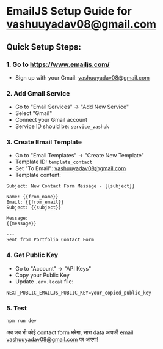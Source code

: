 # EmailJS Setup Guide for vashuuyadav08@gmail.com

## Quick Setup Steps:

### 1. Go to https://www.emailjs.com/
- Sign up with your Gmail: vashuuyadav08@gmail.com

### 2. Add Gmail Service
- Go to "Email Services" → "Add New Service"
- Select "Gmail"
- Connect your Gmail account
- Service ID should be: `service_vashuk`

### 3. Create Email Template
- Go to "Email Templates" → "Create New Template"
- Template ID: `template_contact`
- Set "To Email": vashuuyadav08@gmail.com
- Template content:
```
Subject: New Contact Form Message - {{subject}}

Name: {{from_name}}
Email: {{from_email}}
Subject: {{subject}}

Message:
{{message}}

---
Sent from Portfolio Contact Form
```

### 4. Get Public Key
- Go to "Account" → "API Keys"
- Copy your Public Key
- Update `.env.local` file:
```
NEXT_PUBLIC_EMAILJS_PUBLIC_KEY=your_copied_public_key
```

### 5. Test
```bash
npm run dev
```

अब जब भी कोई contact form भरेगा, सारा data आपकी email vashuuyadav08@gmail.com पर आएगा!